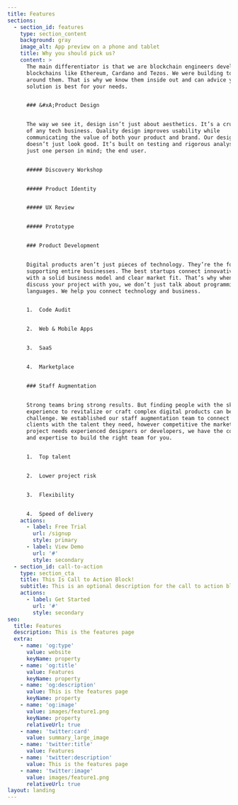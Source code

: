 ```yaml
---
title: Features
sections:
  - section_id: features
    type: section_content
    background: gray
    image_alt: App preview on a phone and tablet
    title: Why you should pick us?
    content: >
      The main differentiator is that we are blockchain engineers developing
      blockchains like Ethereum, Cardano and Tezos. We were building tooling
      around them. That is why we know them inside out and can advice you which
      solution is best for your needs.


      ### &#xA;Product Design


      The way we see it, design isn’t just about aesthetics. It’s a crucial part
      of any tech business. Quality design improves usability while
      communicating the value of both your product and brand. Our design work
      doesn’t just look good. It’s built on testing and rigorous analysis with
      just one person in mind; the end user.


      ##### Discovery Workshop


      ##### Product Identity


      ##### UX Review


      ##### Prototype


      ### Product Development


      Digital products aren’t just pieces of technology. They’re the foundations
      supporting entire businesses. The best startups connect innovative tech
      with a solid business model and clear market fit. That’s why when we
      discuss your project with you, we don’t just talk about programming
      languages. We help you connect technology and business.


      1.  Code Audit


      2.  Web & Mobile Apps


      3.  SaaS


      4.  Marketplace


      ### Staff Augmentation


      Strong teams bring strong results. But finding people with the skills and
      experience to revitalize or craft complex digital products can be a
      challenge. We established our staff augmentation team to connect our
      clients with the talent they need, however competitive the market. If your
      project needs experienced designers or developers, we have the connections
      and expertise to build the right team for you.


      1.  Top talent


      2.  Lower project risk


      3.  Flexibility


      4.  Speed of delivery
    actions:
      - label: Free Trial
        url: /signup
        style: primary
      - label: View Demo
        url: '#'
        style: secondary
  - section_id: call-to-action
    type: section_cta
    title: This Is Call to Action Block!
    subtitle: This is an optional description for the call to action block.
    actions:
      - label: Get Started
        url: '#'
        style: secondary
seo:
  title: Features
  description: This is the features page
  extra:
    - name: 'og:type'
      value: website
      keyName: property
    - name: 'og:title'
      value: Features
      keyName: property
    - name: 'og:description'
      value: This is the features page
      keyName: property
    - name: 'og:image'
      value: images/feature1.png
      keyName: property
      relativeUrl: true
    - name: 'twitter:card'
      value: summary_large_image
    - name: 'twitter:title'
      value: Features
    - name: 'twitter:description'
      value: This is the features page
    - name: 'twitter:image'
      value: images/feature1.png
      relativeUrl: true
layout: landing
---
```

